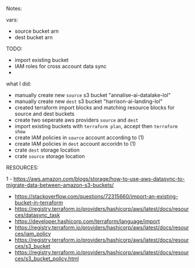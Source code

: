 Notes:



vars:
- source bucket arn
- dest bucket arn 

TODO:
- import existing bucket
- IAM roles for cross account data sync 
- 


what I did:
- manually create new `source` s3 bucket "annalise-ai-datalake-lol"
- manually create new `dest` s3 bucket "harrison-ai-landing-lol"
- created terraform import blocks and matching resource blocks for source and dest buckets
- create two seperate aws providers `source` and `dest`
- import existing buckets with `terraform plan`, accept then `terraform show`
- create IAM policies in `source` account according to (1)
- create IAM policies in `dest` account accoridn to (1)
- crate `dest` storage location
- crate `source` storage location




RESOURCES:

1 - https://aws.amazon.com/blogs/storage/how-to-use-aws-datasync-to-migrate-data-between-amazon-s3-buckets/
- https://stackoverflow.com/questions/72315660/import-an-existing-bucket-in-terraform
- https://registry.terraform.io/providers/hashicorp/aws/latest/docs/resources/datasync_task
- https://developer.hashicorp.com/terraform/language/import
- https://registry.terraform.io/providers/hashicorp/aws/latest/docs/resources/iam_policy
- https://registry.terraform.io/providers/hashicorp/aws/latest/docs/resources/s3_bucket
- https://registry.terraform.io/providers/hashicorp/aws/latest/docs/resources/s3_bucket_policy.html
